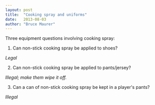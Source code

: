 ```yaml
---
layout: post
title:  "Cooking spray and uniforms"
date:   2013-08-03
author: "Bruce Maurer"
---
```


Three equipment questions involving cooking spray:

1. Can non-stick cooking spray be applied to shoes?

*Legal*

2. Can non-stick cooking spray be applied to pants/jersey?

*Illegal; make them wipe it off.*

3. Can a can of non-stick cooking spray be kept in a player's pants?

*Illegal*
